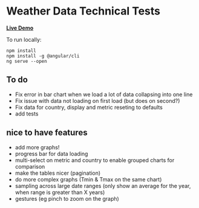 
# Weather Data Technical Tests

**[Live Demo](https://kisanhub.akmiller.co.uk)**

To run locally:

```
npm install
npm install -g @angular/cli
ng serve --open
```

## To do

* Fix error in bar chart when we load a lot of data collapsing into one line
* Fix issue with data not loading on first load (but does on second?)
* Fix data for country, display and metric reseting to defaults
* add tests

## nice to have features

* add more graphs!
* progress bar for data loading
* multi-select on metric and country to enable grouped charts for comparison
* make the tables nicer (pagination)
* do more complex graphs (Tmin & Tmax on the same chart)
* sampling across large date ranges (only show an average for the year, when range is greater than X years)
* gestures (eg pinch to zoom on the graph)
